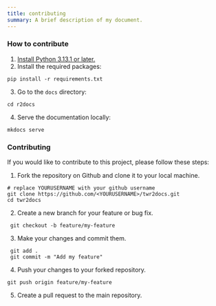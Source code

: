 ```yaml
---
title: contributing
summary: A brief description of my document.
---
```


### How to contribute

1. [Install Python 3.13.1 or later.](https://www.python.org/downloads/)  
2. Install the required packages:  
```
pip install -r requirements.txt
```
3. Go to the `docs` directory:  
```
cd r2docs
```
4. Serve the documentation locally:  
```
mkdocs serve
```

### Contributing

If you would like to contribute to this project, please follow these steps:

1. Fork the repository on Github and clone it to your local machine.  
```
# replace YOURUSERNAME with your github username
git clone https://github.com/<YOURUSERNAME>/twr2docs.git
cd twr2docs
```
2. Create a new branch for your feature or bug fix.  
```
 git checkout -b feature/my-feature
```
3. Make your changes and commit them.  
```
 git add .
 git commit -m "Add my feature"
```
4. Push your changes to your forked repository.  
```
git push origin feature/my-feature
```
5. Create a pull request to the main repository.  
